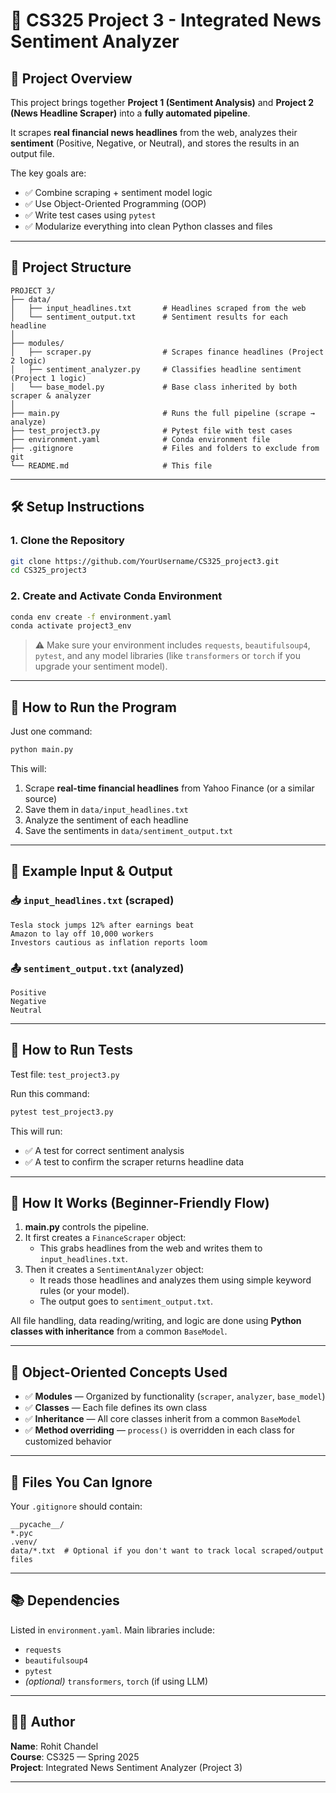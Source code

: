 # 🧠 CS325 Project 3 - Integrated News Sentiment Analyzer

## 📌 Project Overview

This project brings together **Project 1 (Sentiment Analysis)** and **Project 2 (News Headline Scraper)** into a **fully automated pipeline**.

It scrapes **real financial news headlines** from the web, analyzes their **sentiment** (Positive, Negative, or Neutral), and stores the results in an output file.

The key goals are:

- ✅ Combine scraping + sentiment model logic
- ✅ Use Object-Oriented Programming (OOP)
- ✅ Write test cases using `pytest`
- ✅ Modularize everything into clean Python classes and files

---

## 📁 Project Structure

```
PROJECT 3/
├── data/
│   ├── input_headlines.txt       # Headlines scraped from the web
│   └── sentiment_output.txt      # Sentiment results for each headline
│
├── modules/
│   ├── scraper.py                # Scrapes finance headlines (Project 2 logic)
│   ├── sentiment_analyzer.py     # Classifies headline sentiment (Project 1 logic)
│   └── base_model.py             # Base class inherited by both scraper & analyzer
│
├── main.py                       # Runs the full pipeline (scrape → analyze)
├── test_project3.py              # Pytest file with test cases
├── environment.yaml              # Conda environment file
├── .gitignore                    # Files and folders to exclude from git
└── README.md                     # This file
```

---

## 🛠️ Setup Instructions

### 1. Clone the Repository

```bash
git clone https://github.com/YourUsername/CS325_project3.git
cd CS325_project3
```

### 2. Create and Activate Conda Environment

```bash
conda env create -f environment.yaml
conda activate project3_env
```

> ⚠️ Make sure your environment includes `requests`, `beautifulsoup4`, `pytest`, and any model libraries (like `transformers` or `torch` if you upgrade your sentiment model).

---

## 🚀 How to Run the Program

Just one command:

```bash
python main.py
```

This will:

1. Scrape **real-time financial headlines** from Yahoo Finance (or a similar source)
2. Save them in `data/input_headlines.txt`
3. Analyze the sentiment of each headline
4. Save the sentiments in `data/sentiment_output.txt`

---

## 💬 Example Input & Output

### 📥 `input_headlines.txt` (scraped)

```
Tesla stock jumps 12% after earnings beat
Amazon to lay off 10,000 workers
Investors cautious as inflation reports loom
```

### 📤 `sentiment_output.txt` (analyzed)

```
Positive
Negative
Neutral
```

---

## 🧪 How to Run Tests

Test file: `test_project3.py`

Run this command:

```bash
pytest test_project3.py
```

This will run:

- ✅ A test for correct sentiment analysis
- ✅ A test to confirm the scraper returns headline data

---

## 🔧 How It Works (Beginner-Friendly Flow)

1. **main.py** controls the pipeline.
2. It first creates a `FinanceScraper` object:
   - This grabs headlines from the web and writes them to `input_headlines.txt`.
3. Then it creates a `SentimentAnalyzer` object:
   - It reads those headlines and analyzes them using simple keyword rules (or your model).
   - The output goes to `sentiment_output.txt`.

All file handling, data reading/writing, and logic are done using **Python classes with inheritance** from a common `BaseModel`.

---

## 🧱 Object-Oriented Concepts Used

- ✅ **Modules** — Organized by functionality (`scraper`, `analyzer`, `base_model`)
- ✅ **Classes** — Each file defines its own class
- ✅ **Inheritance** — All core classes inherit from a common `BaseModel`
- ✅ **Method overriding** — `process()` is overridden in each class for customized behavior

---

## 📄 Files You Can Ignore

Your `.gitignore` should contain:

```
__pycache__/
*.pyc
.venv/
data/*.txt  # Optional if you don't want to track local scraped/output files
```

---

## 📚 Dependencies

Listed in `environment.yaml`. Main libraries include:

- `requests`
- `beautifulsoup4`
- `pytest`
- _(optional)_ `transformers`, `torch` (if using LLM)

---

## 👨‍💻 Author

**Name**: Rohit Chandel  
**Course**: CS325 — Spring 2025  
**Project**: Integrated News Sentiment Analyzer (Project 3)

---
